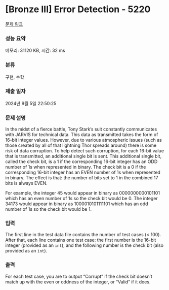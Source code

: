 # [Bronze III] Error Detection - 5220 

[문제 링크](https://www.acmicpc.net/problem/5220) 

### 성능 요약

메모리: 31120 KB, 시간: 32 ms

### 분류

구현, 수학

### 제출 일자

2024년 9월 5일 22:50:25

### 문제 설명

<p>In the midst of a fierce battle, Tony Stark’s suit constantly communicates with JARVIS for technical data. This data as transmitted takes the form of 16-bit integer values. However, due to various atmospheric issues (such as those created by all of that lightning Thor spreads around) there is some risk of data corruption. To help detect such corruption, for each 16-bit value that is transmitted, an additional single bit is sent. This additional single bit, called the check bit, is a 1 if the corresponding 16-bit integer has an ODD number of 1s when represented in binary. The check bit is a 0 if the corresponding 16-bit integer has an EVEN number of 1s when represented in binary. The effect is that: the number of bits set to 1 in the combined 17 bits is always EVEN.</p>

<p>For example, the integer 45 would appear in binary as 0000000000101101 which has an even number of 1s so the check bit would be 0. The integer 34173 would appear in binary as 1000010101111101 which has an odd number of 1s so the check bit would be 1.</p>

### 입력 

 <p>The first line in the test data file contains the number of test cases (< 100). After that, each line contains one test case: the first number is the 16-bit integer (provided as an <code>int</code>), and the following number is the check bit (also provided as an <code>int</code>).</p>

### 출력 

 <p>For each test case, you are to output “Corrupt” if the check bit doesn’t match up with the even or oddness of the integer, or “Valid” if it does.</p>

